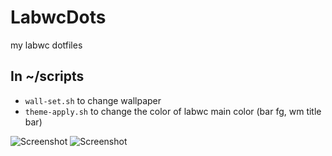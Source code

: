 # LabwcDots
my labwc dotfiles

## In ~/scripts
- `wall-set.sh` to change wallpaper
- `theme-apply.sh` to change the color of labwc main color (bar fg, wm title bar)

![Screenshot](https://github.com/antomfdez/LabwcDots/blob/main/assets/theme.png)
![Screenshot](https://github.com/antomfdez/LabwcDots/blob/main/assets/theme1.png)
